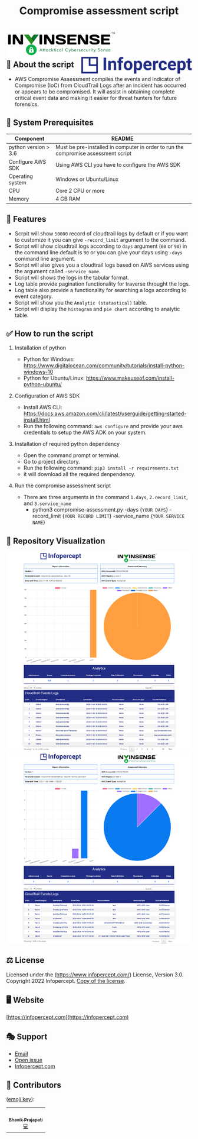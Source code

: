 <div>
  <h1 align="center">Compromise assessment script</h1>
  <br>
  <img align="left" alt="Invinsense logo" src="https://github.com/Infopercept/compromise-assessment/blob/main/templates/Invinsense_logo_tagline.svg" width="300px">
  <img align="right" alt="Infopercept logo" src="https://github.com/Infopercept/compromise-assessment/blob/main/templates/Infopercept_logo%202.svg" width="300px">
  <br>
</div>
<br>
<br>


## 📙 About the script
- AWS Compromise Assessment compiles the events and Indicator of Compromise (IoC) from CloudTrail Logs after an incident has occurred or appears to be compromised. It will assist in obtaining complete critical event data and making it easier for threat hunters for future forensics.



## 📖 System Prerequisites 
| Component            | README                                                                             |
| -------------------- | ---------------------------------------------------------------------------------- |
| python version > 3.6 | Must be pre-installed in computer in order to run the compromise assessment script |
| Configure AWS SDK    | Using AWS CLI you have to configure the AWS SDK                                    |
| Operating system     | Windows or Ubuntu/Linux                                                            |
| CPU                  | Core 2 CPU or more                                                                 |
| Memory               | 4 GB RAM                                                                           |


## 🚧 Features

- Scrpit will show `50000` record of cloudtrail logs by default or if you want to customize it you can give `-record_limit` argument to the command.
- Script will show cloudtrail logs according to `days` argument (`60` or `90`) in the command line default is `90` or you can give your days using `-days` command line argument.
- Script will also gives you a cloudtrail logs based on AWS services using the argument called `-service_name`.
- Script will shows the logs in the tabular format.
- Log table provide pagination functionality for traverse throught the logs.
- Log table also provide a functionality for searching a logs according to event category.
- Script will show you the `Analytic (statastical)` table.
- Script will display the `histogram` and `pie chart` according to analytic table.


## ✅ How to run the script

1. Installation of python
    - Python for Windows: https://www.digitalocean.com/community/tutorials/install-python-windows-10
    - Python for Ubuntu/Linux: https://www.makeuseof.com/install-python-ubuntu/

2. Configuration of AWS SDK
    - Install AWS CLI: https://docs.aws.amazon.com/cli/latest/userguide/getting-started-install.html
    - Run the following command: `aws configure` and provide your aws credentials to setup the AWS ADK on your system.

3. Installation of required python dependency
    - Open the command prompt or terminal.
    - Go to project directory.
    - Run the following command: `pip3 install -r requirements.txt`
    - it will download all the required denpendency.

4. Run the compromise assessment script
   - There are three arguments in the command `1.days`, `2.record_limit`, and `3.service_name`
      - python3 compromise-assessment.py -days {`YOUR DAYS`} -record_limit {`YOUR RECORD LIMIT`} -service_name {`YOUR SERVICE NAME`}

## 🎦 Repository Visualization
<div align="center">
    <img alt="Report" src="https://github.com/Infopercept/compromise-assessment/blob/main/templates/report-ss.png" /><br>
    <img alt="Report" src="https://github.com/Infopercept/compromise-assessment/blob/main/templates/report-ss-2.png" />
</div>



## ⚖️ License
Licensed under the (https://www.infopercept.com/) License, Version 3.0.
Copyright 2022 Infopercept. [Copy of the license](LICENSE.txt).


## 🖥️ Website
[https://infopercept.com](https://infopercept.com)


## 🎭 Support
* [Email](mailto:sos@infopercept.com)
* [Open issue](https://github.com/Infopercept/compromise-assessment/issues)
* [Infopercept.com](https://infopercept.com/contact)


## 🤝 Contributors 

([emoji key](https://allcontributors.org/docs/en/emoji-key)):

<!-- ALL-CONTRIBUTORS-LIST:START - Do not remove or modify this section -->
<!-- prettier-ignore-start -->
<!-- markdownlint-disable -->
<table>  <tr>
    <td align="center"><a href="https://github.com/PrajapatiBhavik"><img src="https://avatars.githubusercontent.com/u/67953602?v=4?s=100" width="100px;" alt=""/><br /><sub><b>Bhavik Prajapati</b></sub></a><br /><a href="https://github.com/PrajapatiBhavik" title="Code">💻</a></td>
  </tr>
</table>
